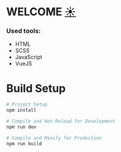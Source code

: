# WELCOME <a href="https://ikrombdm.netlify.app">☀️</a>

### Used tools:
* HTML
* SCSS
* JavaScript
* VueJS

  
# Build Setup

```sh
# Project Setup
npm install

# Compile and Hot-Reload for Development
npm run dev

# Compile and Minify for Production
npm run build
```
